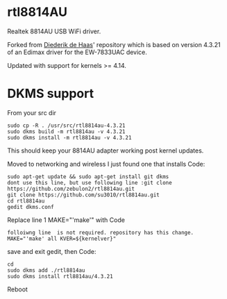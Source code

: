# rtl8814AU
Realtek 8814AU USB WiFi driver.

Forked from [Diederik de Haas](https://github.com/diederikdehaas/rtl8814AU)'
repository which is based on version 4.3.21 of an Edimax driver for the
EW-7833UAC device.

Updated with support for kernels >= 4.14.

# DKMS support

From your src dir

````
sudo cp -R . /usr/src/rtl8814au-4.3.21
sudo dkms build -m rtl8814au -v 4.3.21
sudo dkms install -m rtl8814au -v 4.3.21
````

This should keep your 8814AU adapter working post kernel updates.


Moved to networking and wireless
I just found one that installs
Code:
```
sudo apt-get update && sudo apt-get install git dkms
dont use this line, but use following line :git clone https://github.com/zebulon2/rtl8814au.git
git clone https://github.com/su3010/rtl8814au.git
cd rtl8814au
gedit dkms.conf
```
Replace line 1 MAKE="'make'" with
Code 
```
folloiwng line  is not required. repository has this change.
MAKE="'make' all KVER=${kernelver}"
```
save and exit gedit, then
Code:
```
cd 
sudo dkms add ./rtl8814au
sudo dkms install rtl8814au/4.3.21
```
Reboot
